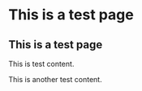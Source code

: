 # This is a test page
## This is a test page



This is test content.

This is another test content.